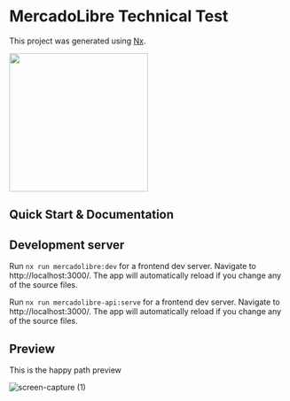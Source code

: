# MercadoLibre Technical Test

This project was generated using [Nx](https://nx.dev).

<p><img src="https://raw.githubusercontent.com/nrwl/nx/master/nx-logo.png" width="250"></p>

## Quick Start & Documentation

## Development server

Run `nx run mercadolibre:dev` for a frontend dev server. Navigate to http://localhost:3000/. The app will automatically reload if you change any of the source files.

Run `nx run mercadolibre-api:serve` for a frontend dev server. Navigate to http://localhost:3000/. The app will automatically reload if you change any of the source files.

## Preview

This is the happy path preview

![screen-capture (1)](https://github.com/DuwanSierra/meli-prueba/assets/43664204/6da1d2c4-84b4-4f5e-b86a-147e5f2ff992)

